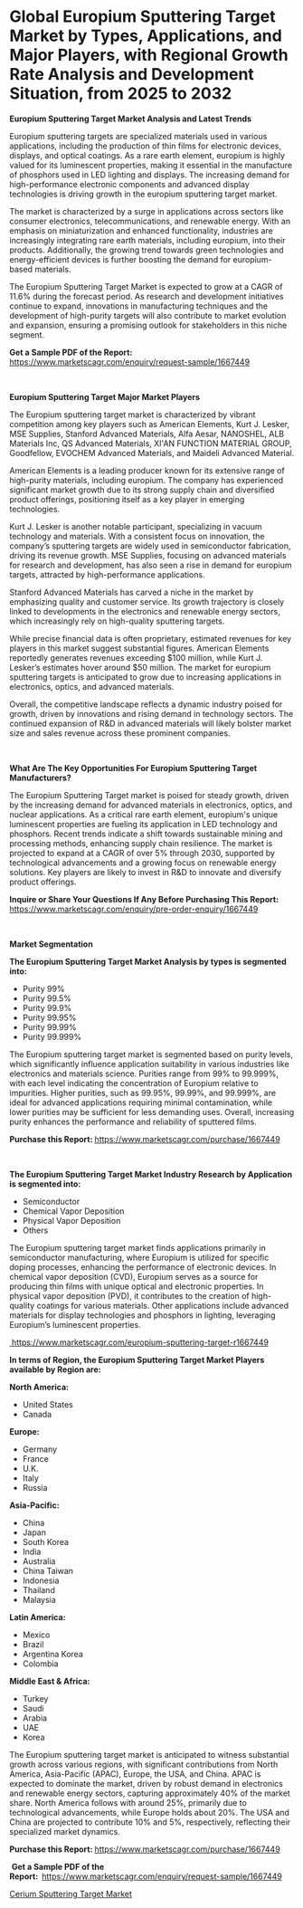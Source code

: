 <p><h1>Global Europium Sputtering Target Market by Types, Applications, and Major Players, with Regional Growth Rate Analysis and Development Situation, from 2025 to 2032</h1></p><p><strong>Europium Sputtering Target Market Analysis and Latest Trends</strong></p>
<p><p>Europium sputtering targets are specialized materials used in various applications, including the production of thin films for electronic devices, displays, and optical coatings. As a rare earth element, europium is highly valued for its luminescent properties, making it essential in the manufacture of phosphors used in LED lighting and displays. The increasing demand for high-performance electronic components and advanced display technologies is driving growth in the europium sputtering target market.</p><p>The market is characterized by a surge in applications across sectors like consumer electronics, telecommunications, and renewable energy. With an emphasis on miniaturization and enhanced functionality, industries are increasingly integrating rare earth materials, including europium, into their products. Additionally, the growing trend towards green technologies and energy-efficient devices is further boosting the demand for europium-based materials.</p><p>The Europium Sputtering Target Market is expected to grow at a CAGR of 11.6% during the forecast period. As research and development initiatives continue to expand, innovations in manufacturing techniques and the development of high-purity targets will also contribute to market evolution and expansion, ensuring a promising outlook for stakeholders in this niche segment.</p></p>
<p><strong>Get a Sample PDF of the Report:&nbsp;</strong> <a href="https://www.marketscagr.com/enquiry/request-sample/1667449?utm_campaign=2097&utm_medium=2&utm_source=Github&utm_content=ia&utm_term=08032025&utm_id=europium-sputtering-target">https://www.marketscagr.com/enquiry/request-sample/1667449</a></p>
<p>&nbsp;</p>
<p><strong>Europium Sputtering Target Major Market Players</strong></p>
<p><p>The Europium sputtering target market is characterized by vibrant competition among key players such as American Elements, Kurt J. Lesker, MSE Supplies, Stanford Advanced Materials, Alfa Aesar, NANOSHEL, ALB Materials Inc, QS Advanced Materials, XI'AN FUNCTION MATERIAL GROUP, Goodfellow, EVOCHEM Advanced Materials, and Maideli Advanced Material. </p><p>American Elements is a leading producer known for its extensive range of high-purity materials, including europium. The company has experienced significant market growth due to its strong supply chain and diversified product offerings, positioning itself as a key player in emerging technologies.</p><p>Kurt J. Lesker is another notable participant, specializing in vacuum technology and materials. With a consistent focus on innovation, the company’s sputtering targets are widely used in semiconductor fabrication, driving its revenue growth. MSE Supplies, focusing on advanced materials for research and development, has also seen a rise in demand for europium targets, attracted by high-performance applications.</p><p>Stanford Advanced Materials has carved a niche in the market by emphasizing quality and customer service. Its growth trajectory is closely linked to developments in the electronics and renewable energy sectors, which increasingly rely on high-quality sputtering targets.</p><p>While precise financial data is often proprietary, estimated revenues for key players in this market suggest substantial figures. American Elements reportedly generates revenues exceeding $100 million, while Kurt J. Lesker’s estimates hover around $50 million. The market for europium sputtering targets is anticipated to grow due to increasing applications in electronics, optics, and advanced materials.</p><p>Overall, the competitive landscape reflects a dynamic industry poised for growth, driven by innovations and rising demand in technology sectors. The continued expansion of R&D in advanced materials will likely bolster market size and sales revenue across these prominent companies.</p></p>
<p>&nbsp;</p>
<p><strong>What Are The Key Opportunities For Europium Sputtering Target Manufacturers?</strong></p>
<p><p>The Europium Sputtering Target market is poised for steady growth, driven by the increasing demand for advanced materials in electronics, optics, and nuclear applications. As a critical rare earth element, europium's unique luminescent properties are fueling its application in LED technology and phosphors. Recent trends indicate a shift towards sustainable mining and processing methods, enhancing supply chain resilience. The market is projected to expand at a CAGR of over 5% through 2030, supported by technological advancements and a growing focus on renewable energy solutions. Key players are likely to invest in R&D to innovate and diversify product offerings.</p></p>
<p><strong>Inquire or Share Your Questions If Any Before Purchasing This Report:</strong> <a href="https://www.marketscagr.com/enquiry/pre-order-enquiry/1667449?utm_campaign=2097&utm_medium=2&utm_source=Github&utm_content=ia&utm_term=08032025&utm_id=europium-sputtering-target">https://www.marketscagr.com/enquiry/pre-order-enquiry/1667449</a></p>
<p>&nbsp;</p>
<p><strong>Market Segmentation</strong></p>
<p><strong>The Europium Sputtering Target Market Analysis by types is segmented into:</strong></p>
<p><ul><li>Purity 99%</li><li>Purity 99.5%</li><li>Purity 99.9%</li><li>Purity 99.95%</li><li>Purity 99.99%</li><li>Purity 99.999%</li></ul></p>
<p><p>The Europium sputtering target market is segmented based on purity levels, which significantly influence application suitability in various industries like electronics and materials science. Purities range from 99% to 99.999%, with each level indicating the concentration of Europium relative to impurities. Higher purities, such as 99.95%, 99.99%, and 99.999%, are ideal for advanced applications requiring minimal contamination, while lower purities may be sufficient for less demanding uses. Overall, increasing purity enhances the performance and reliability of sputtered films.</p></p>
<p><strong>Purchase this Report:&nbsp;</strong><a href="https://www.marketscagr.com/purchase/1667449?utm_campaign=2097&utm_medium=2&utm_source=Github&utm_content=ia&utm_term=08032025&utm_id=europium-sputtering-target">https://www.marketscagr.com/purchase/1667449</a></p>
<p>&nbsp;</p>
<p><strong>The Europium Sputtering Target Market Industry Research by Application is segmented into:</strong></p>
<p><ul><li>Semiconductor</li><li>Chemical Vapor Deposition</li><li>Physical Vapor Deposition</li><li>Others</li></ul></p>
<p><p>The Europium sputtering target market finds applications primarily in semiconductor manufacturing, where Europium is utilized for specific doping processes, enhancing the performance of electronic devices. In chemical vapor deposition (CVD), Europium serves as a source for producing thin films with unique optical and electronic properties. In physical vapor deposition (PVD), it contributes to the creation of high-quality coatings for various materials. Other applications include advanced materials for display technologies and phosphors in lighting, leveraging Europium’s luminescent properties.</p></p>
<p><a href="https://www.marketscagr.com/europium-sputtering-target-r1667449?utm_campaign=2097&utm_medium=2&utm_source=Github&utm_content=ia&utm_term=08032025&utm_id=europium-sputtering-target">&nbsp;https://www.marketscagr.com/europium-sputtering-target-r1667449</a></p>
<p><strong>In terms of Region, the Europium Sputtering Target Market Players available by Region are:</strong></p>
<p>
    <p> <strong> North America: </strong>
        <ul>
            <li>United States</li>
            <li>Canada</li>
        </ul>
        </p> 
    <p> <strong> Europe: </strong>
        <ul>
            <li>Germany</li>
            <li>France</li>
            <li>U.K.</li>
            <li>Italy</li>
            <li>Russia</li>
        </ul>
        </p> 
    <p> <strong> Asia-Pacific: </strong>
        <ul>
            <li>China</li>
            <li>Japan</li>
            <li>South Korea</li>
            <li>India</li>
            <li>Australia</li>
            <li>China Taiwan</li>
            <li>Indonesia</li>
            <li>Thailand</li>
            <li>Malaysia</li>
        </ul>
        </p> 
    <p> <strong> Latin America: </strong>
        <ul>
            <li>Mexico</li>
            <li>Brazil</li>
            <li>Argentina Korea</li>
            <li>Colombia</li>
        </ul>
        </p> 
    <p> <strong> Middle East & Africa: </strong>
        <ul>
            <li>Turkey</li>
            <li>Saudi</li>
            <li>Arabia</li>
            <li>UAE</li>
            <li>Korea</li>
        </ul>
    </p>
    </p>
<p><p>The Europium sputtering target market is anticipated to witness substantial growth across various regions, with significant contributions from North America, Asia-Pacific (APAC), Europe, the USA, and China. APAC is expected to dominate the market, driven by robust demand in electronics and renewable energy sectors, capturing approximately 40% of the market share. North America follows with around 25%, primarily due to technological advancements, while Europe holds about 20%. The USA and China are projected to contribute 10% and 5%, respectively, reflecting their specialized market dynamics.</p></p>
<p><strong>Purchase this Report: </strong><a href="https://www.marketscagr.com/purchase/1667449?utm_campaign=2097&utm_medium=2&utm_source=Github&utm_content=ia&utm_term=08032025&utm_id=europium-sputtering-target">https://www.marketscagr.com/purchase/1667449</a></p>
<p>&nbsp;<strong>Get a Sample PDF of the Report:&nbsp;&nbsp;</strong><a href="https://www.marketscagr.com/enquiry/request-sample/1667449?utm_campaign=2097&utm_medium=2&utm_source=Github&utm_content=ia&utm_term=08032025&utm_id=europium-sputtering-target">https://www.marketscagr.com/enquiry/request-sample/1667449</a></p>
<p><strong></strong></p>
<p><p><a href="https://github.com/FlorianWolf90/Market-Research-Report-List-1/blob/main/cerium-sputtering-target-market.md?utm_campaign=2097&utm_medium=2&utm_source=Github&utm_content=ia&utm_term=08032025&utm_id=europium-sputtering-target">Cerium Sputtering Target Market</a></p></p>